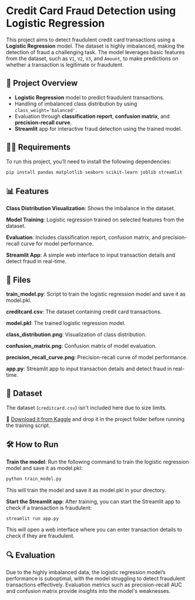 # Credit Card Fraud Detection using Logistic Regression

This project aims to detect fraudulent credit card transactions using a **Logistic Regression** model. The dataset is highly imbalanced, making the detection of fraud a challenging task. The model leverages basic features from the dataset, such as `V1`, `V2`, `V3`, and `Amount`, to make predictions on whether a transaction is legitimate or fraudulent.

## 🚀 Project Overview

- **Logistic Regression** model to predict fraudulent transactions.
- Handling of imbalanced class distribution by using `class_weight='balanced'`.
- Evaluation through **classification report**, **confusion matrix**, and **precision-recall curve**.
- **Streamlit** app for interactive fraud detection using the trained model.

## 🧑‍💻 Requirements

To run this project, you’ll need to install the following dependencies:

```bash
pip install pandas matplotlib seaborn scikit-learn joblib streamlit
```

## 📊 Features

**Class Distribution Visualization**: Shows the imbalance in the dataset.

**Model Training**: Logistic regression trained on selected features from the dataset.

**Evaluation**: Includes classification report, confusion matrix, and precision-recall curve for model performance.

**Streamlit App**: A simple web interface to input transaction details and detect fraud in real-time.

## 📂 Files

**train_model.py**: Script to train the logistic regression model and save it as model.pkl.

**creditcard.csv**: The dataset containing credit card transactions.

**model.pkl**: The trained logistic regression model.

**class_distribution.png**: Visualization of class distribution.

**confusion_matrix.png**: Confusion matrix of model evaluation.

**precision_recall_curve.png**: Precision-recall curve of model performance.

**app.py**: Streamlit app to input transaction details and detect fraud in real-time.

## 📁 Dataset

The dataset (`creditcard.csv`) isn't included here due to size limits.

🔗 [Download it from Kaggle](https://www.kaggle.com/datasets/mlg-ulb/creditcardfraud) and drop it in the project folder before running the training script.

## 🛠️ How to Run
**Train the model**: Run the following command to train the logistic regression model and save it as model.pkl:
```bash
python train_model.py
```
This will train the model and save it as model.pkl in your directory.

**Start the Streamlit app**: After training, you can start the Streamlit app to check if a transaction is fraudulent:

```bash
streamlit run app.py
```
This will open a web interface where you can enter transaction details to check if they are fraudulent.

## 🔍 Evaluation
Due to the highly imbalanced data, the logistic regression model’s performance is suboptimal, with the model struggling to detect fraudulent transactions effectively. Evaluation metrics such as precision-recall AUC and confusion matrix provide insights into the model's weaknesses.
